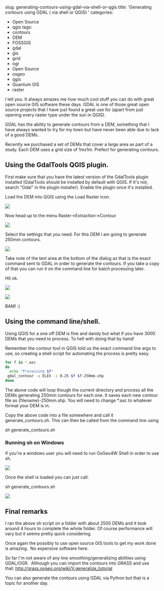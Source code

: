 slug: generating-contours-using-gdal-via-shell-or-qgis
title: 'Generating contours using GDAL ( via shell or QGIS)   '
categories:
- Open Source
- qgis
tags:
- contours
- DEM
- FOSSGIS
- gdal
- gis
- grid
- ogr
- Open Source
- osgeo
- qgis
- Quantum GIS
- raster

I tell you. It always amazes me how much cool stuff you can do with great open source GIS software these days. GDAL is one of those great open source projects that I have just found a great use for (apart from just opening every raster type under the sun in QGIS).

GDAL has the ability to generate contours from a DEM, something that I have always wanted to try for my town but have never been able due to lack of a good DEMs.

Recently we purchased a set of DEMs that cover a large area as part of a study. Each DEM uses a grid size of 1mx1m. Prefect for generating contours.


## Using the GdalTools QGIS plugin.


First make sure that you have the latest version of the GdalTools plugin installed (GdalTools should be installed by default with QGIS. If it's not, search "Gdal" in the plugin installer). Enable the plugin once it's installed.

Load the DEM into QGIS using the Load Raster icon.

[![](http://woostuff.files.wordpress.com/2011/09/loaddem.png)](http://woostuff.files.wordpress.com/2011/09/loaddem.png)

Now head up to the menu Raster->Extraction->Contour

[![](http://woostuff.files.wordpress.com/2011/09/rastermenu.png)](http://woostuff.files.wordpress.com/2011/09/rastermenu.png)

Select the settings that you need. For this DEM I am going to generate 250mm contours.

[![](http://woostuff.files.wordpress.com/2011/09/contour.png)](http://woostuff.files.wordpress.com/2011/09/contour.png)

Take note of the text area at the bottom of the dialog as that is the exact command sent to GDAL in order to generate the contours. If you take a copy of that you can run it on the command line for batch processing later.

Hit ok.

[![](http://woostuff.files.wordpress.com/2011/09/250mm.png)](http://woostuff.files.wordpress.com/2011/09/250mm.png)

[![](http://woostuff.files.wordpress.com/2011/09/zoomed.png)](http://woostuff.files.wordpress.com/2011/09/zoomed.png)

BAM! :)


## Using the command line/shell.


Using QGIS for a one off DEM is fine and dandy but what if you have 3000 DEMs that you need to process. To hell with doing that by hand!

Remember the contour tool in QGIS told us the exact command line args to use, so creating a shell script for automating the process is pretty easy.

```bash
for f in *.asc
do
  echo "Processing $f"
 gdal_contour -a ELEV -i 0.25 $f $f-250mm.shp
done
```

The above code will loop though the current directory and process all the DEMs generating 250mm contours for each one. It saves each new contour file as {filename}-250mm.shp. You will need to change *.asc to whatever format your DEM is in.

Copy the above code into a file somewhere and call it generate_contours.sh. This can then be called from the command line using

sh generate_contours.sh


### Running sh on Windows


If you're a windows user you will need to run OsGeo4W Shell in order to use sh.

[![](http://woostuff.files.wordpress.com/2011/09/osgeoshell.png)](http://woostuff.files.wordpress.com/2011/09/osgeoshell.png)

Once the shell is loaded you can just call:

sh generate_contours.sh

[![](http://woostuff.files.wordpress.com/2011/09/osgeoshell2.png)](http://woostuff.files.wordpress.com/2011/09/osgeoshell2.png)


## Final remarks


I ran the above sh script on a folder with about 2500 DEMs and it took around 4 hours to complete the whole folder. Of course performance will vary but it seems pretty quick considering.

Once again the possibly to use open source GIS tools to get my work done is amazing.  No expensive software here.

So far I'm not aware of any line smoothing/generalizing abilities using GDAL/OGR.  Although you can import the contours into GRASS and use that: [http://grass.osgeo.org/wiki/V.generalize_tutorial
](http://grass.osgeo.org/wiki/V.generalize_tutorial)

You can also generate the contours using GDAL via Python but that is a topic for another day.

